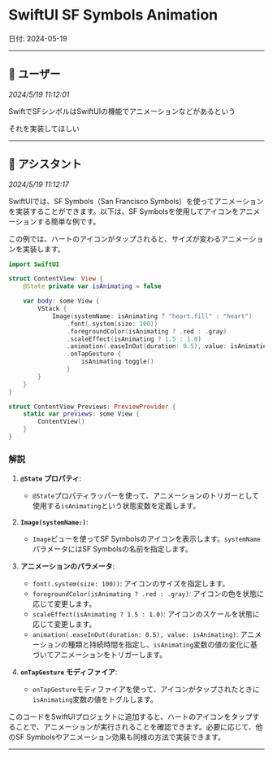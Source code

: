 # SwiftUI SF Symbols Animation

日付: 2024-05-19

---

## 👤 ユーザー
*2024/5/19 11:12:01*

SwiftでSFシンボルはSwiftUIの機能でアニメーションなどがあるという

それを実装してほしい

---

## 🤖 アシスタント
*2024/5/19 11:12:17*

SwiftUIでは、SF Symbols（San Francisco Symbols）を使ってアニメーションを実装することができます。以下は、SF Symbolsを使用してアイコンをアニメーションする簡単な例です。

この例では、ハートのアイコンがタップされると、サイズが変わるアニメーションを実装します。

```swift
import SwiftUI

struct ContentView: View {
    @State private var isAnimating = false

    var body: some View {
        VStack {
            Image(systemName: isAnimating ? "heart.fill" : "heart")
                .font(.system(size: 100))
                .foregroundColor(isAnimating ? .red : .gray)
                .scaleEffect(isAnimating ? 1.5 : 1.0)
                .animation(.easeInOut(duration: 0.5), value: isAnimating)
                .onTapGesture {
                    isAnimating.toggle()
                }
        }
    }
}

struct ContentView_Previews: PreviewProvider {
    static var previews: some View {
        ContentView()
    }
}
```

### 解説

1. **`@State` プロパティ**:
    - `@State`プロパティラッパーを使って、アニメーションのトリガーとして使用する`isAnimating`という状態変数を定義します。

2. **`Image(systemName:)`**:
    - `Image`ビューを使ってSF Symbolsのアイコンを表示します。`systemName`パラメータにはSF Symbolsの名前を指定します。

3. **アニメーションのパラメータ**:
    - `font(.system(size: 100))`: アイコンのサイズを指定します。
    - `foregroundColor(isAnimating ? .red : .gray)`: アイコンの色を状態に応じて変更します。
    - `scaleEffect(isAnimating ? 1.5 : 1.0)`: アイコンのスケールを状態に応じて変更します。
    - `animation(.easeInOut(duration: 0.5), value: isAnimating)`: アニメーションの種類と持続時間を指定し、`isAnimating`変数の値の変化に基づいてアニメーションをトリガーします。

4. **`onTapGesture` モディファイア**:
    - `onTapGesture`モディファイアを使って、アイコンがタップされたときに`isAnimating`変数の値をトグルします。

このコードをSwiftUIプロジェクトに追加すると、ハートのアイコンをタップすることで、アニメーションが実行されることを確認できます。必要に応じて、他のSF Symbolsやアニメーション効果も同様の方法で実装できます。

---
